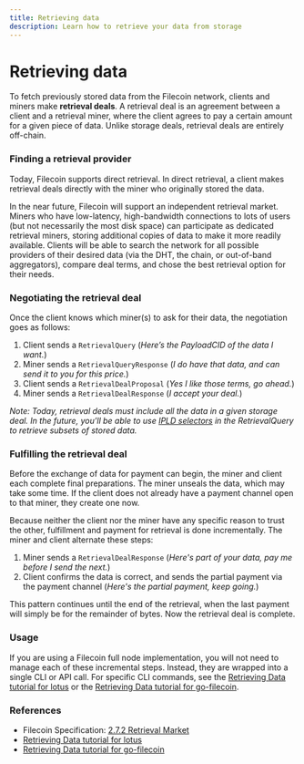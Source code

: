 ```yaml
---
title: Retrieving data
description: Learn how to retrieve your data from storage
---
```


# Retrieving data

To fetch previously stored data from the Filecoin network, clients and miners make **retrieval deals**. A retrieval deal is an agreement between a client and a retrieval miner, where the client agrees to pay a certain amount for a given piece of data. Unlike storage deals, retrieval deals are entirely off-chain.

### Finding a retrieval provider

Today, Filecoin supports direct retrieval. In direct retrieval, a client makes retrieval deals directly with the miner who originally stored the data.

In the near future, Filecoin will support an independent retrieval market. Miners who have low-latency, high-bandwidth connections to lots of users (but not necessarily the most disk space) can participate as dedicated retrieval miners, storing additional copies of data to make it more readily available. Clients will be able to search the network for all possible providers of their desired data (via the DHT, the chain, or out-of-band aggregators), compare deal terms, and chose the best retrieval option for their needs.

### Negotiating the retrieval deal

Once the client knows which miner(s) to ask for their data, the negotiation goes as follows:

1. Client sends a `RetrievalQuery` (_Here’s the PayloadCID of the data I want._)
1. Miner sends a `RetrievalQueryResponse` (_I do have that data, and can send it to you for this price._)
1. Client sends a `RetrievalDealProposal` (_Yes I like those terms, go ahead._)
1. Miner sends a `RetrievalDealResponse` (_I accept your deal._)

_Note: Today, retrieval deals must include all the data in a given storage deal. In the future, you’ll be able to use_ [_IPLD selectors_](https://github.com/ipld/specs/blob/master/selectors/selectors.md) _in the RetrievalQuery to retrieve subsets of stored data._

### Fulfilling the retrieval deal

Before the exchange of data for payment can begin, the miner and client each complete final preparations. The miner unseals the data, which may take some time. If the client does not already have a payment channel open to that miner, they create one now.

Because neither the client nor the miner have any specific reason to trust the other, fulfillment and payment for retrieval is done incrementally. The miner and client alternate these steps:

1. Miner sends a `RetrievalDealResponse` (_Here's part of your data, pay me before I send the next._)
1. Client confirms the data is correct, and sends the partial payment via the payment channel (_Here's the partial payment, keep going._)

This pattern continues until the end of the retrieval, when the last payment will simply be for the remainder of bytes. Now the retrieval deal is complete.

### Usage

If you are using a Filecoin full node implementation, you will not need to manage each of these incremental steps. Instead, they are wrapped into a single CLI or API call. For specific CLI commands, see the [Retrieving Data tutorial for lotus](https://lotu.sh/en+retrieving-data) or the [Retrieving Data tutorial for go-filecoin](https://go.filecoin.io/go-filecoin-tutorial/Storing-on-Filecoin.html#retrieve-your-data).

### References

- Filecoin Specification: [2.7.2 Retrieval Market](https://filecoin-project.github.io/specs/#systems__filecoin_markets__retrieval_market)
- [Retrieving Data tutorial for lotus](https://lotu.sh/en+retrieving-data)
- [Retrieving Data tutorial for go-filecoin](https://go.filecoin.io/go-filecoin-tutorial/Storing-on-Filecoin.html#retrieve-your-data)
